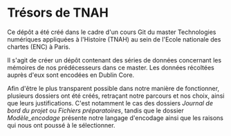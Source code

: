 # Trésors de TNAH

Ce dépôt a été créé dans le cadre d'un cours Git du master Technologies numériques appliquées à l'Histoire (TNAH) au sein de l'Ecole nationale des chartes (ENC) à Paris.

Il s'agit de créer un dépôt contenant des séries de données concernant les mémoires de nos prédécesseurs dans ce master. Les données récoltées auprès d'eux sont encodées en Dublin Core. 

Afin d'être le plus transparent possible dans notre manière de fonctionner, plusieurs dossiers ont été créés, retraçant notre parcours et nos choix, ainsi que leurs justifications. C'est notamment le cas des dossiers <i>Journal de bord du projet</i> ou <i>Fichiers préparatoires</i>, tandis que le dossier <i>Modèle_encodage</i> présente notre langage d'encodage ainsi que les raisons qui nous ont poussé à le sélectionner.
